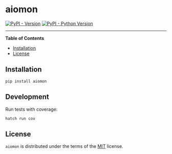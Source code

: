 # aiomon

[![PyPI - Version](https://img.shields.io/pypi/v/aiomon.svg)](https://pypi.org/project/aiomon)
[![PyPI - Python Version](https://img.shields.io/pypi/pyversions/aiomon.svg)](https://pypi.org/project/aiomon)

-----

**Table of Contents**

- [Installation](#installation)
- [License](#license)

## Installation

```console
pip install aiomon
```

## Development

Run tests with coverage:

```console
hatch run cov
```

## License

`aiomon` is distributed under the terms of the [MIT](https://spdx.org/licenses/MIT.html) license.
